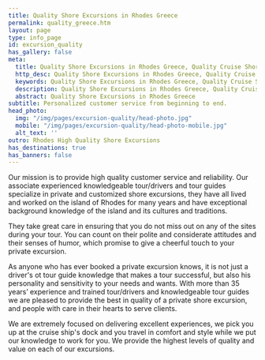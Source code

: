 ```yaml
---
title: Quality Shore Excursions in Rhodes Greece
permalink: quality_greece.htm
layout: page
type: info_page
id: excursion_quality
has_gallery: false
meta:
  title: Quality Shore Excursions in Rhodes Greece, Quality Cruise Shore Excursions
  http_desc: Quality Shore Excursions in Rhodes Greece, Quality Cruise Shore Excursions
  keywords: Quality Shore Excursions in Rhodes Greece, Quality Cruise Shore Excursions
  description: Quality Shore Excursions in Rhodes Greece, Quality Cruise Shore Excursions
  abstract: Quality Shore Excursions in Rhodes Greece
subtitle: Personalized customer service from beginning to end.
head_photo:
  img: "/img/pages/excursion-quality/head-photo.jpg"
  mobile: "/img/pages/excursion-quality/head-photo-mobile.jpg"
  alt_text: ''
outro: Rhodes High Quality Shore Excursions
has_destinations: true
has_banners: false
---
```


Our mission is to provide high quality customer service and reliability. Our associate experienced knowledgeable tour/drivers and tour guides specialize in private and customized shore excursions, they have all lived and worked on the island of Rhodes for many years and have exceptional background knowledge of the island and its cultures and traditions.

They take great care in ensuring that you do not miss out on any of the sites during your tour. You can count on their polite and considerate attitudes and their senses of humor, which promise to give a cheerful touch to your private excursion.

As anyone who has ever booked a private excursion knows, it is not just a driver's ot tour guide knowledge that makes a tour successful, but also his personality and sensitivity to your needs and wants. With more than 35 years’ experience and trained tour/drivers and knowledgeable tour guides we are pleased to provide the best in quality of a private shore excursion, and people with care in their hearts to serve clients.

We are extremely focused on delivering excellent experiences, we pick you up at the cruise ship's dock and you travel in comfort and style while we put our knowledge to work for you. We provide the highest levels of quality and value on each of our excursions.